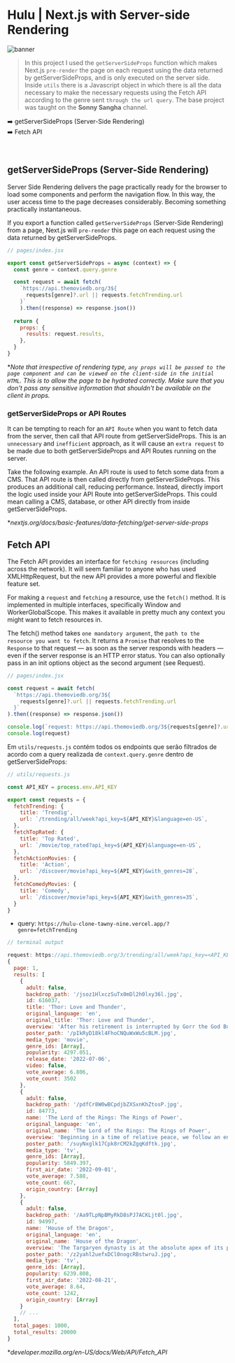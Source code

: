 # Hulu | Next.js with Server-side Rendering

![banner](banner.png)

> In this project I used the `getServerSideProps` function which makes Next.js `pre-render` the page on each request using the data returned by getServerSideProps, and is only executed on the server side. Inside `utils` there is a Javascript object in which there is all the data necessary to make the necessary requests using the Fetch API according to the genre sent `through the url query`. The base project was taught on the <strong>Sonny Sangha</strong> channel.

:arrow_right: getServerSideProps (Server-Side Rendering)  <br />
:arrow_right: Fetch API <br />

<br />

## getServerSideProps (Server-Side Rendering) 

Server Side Rendering delivers the page practically ready for the browser to load some components and perform the navigation flow. In this way, the user access time to the page decreases considerably. Becoming something practically instantaneous.

If you export a function called `getServerSideProps` (Server-Side Rendering) from a page, Next.js will `pre-render` this page on each request using the data returned by getServerSideProps.

```jsx
// pages/index.jsx 

export const getServerSideProps = async (context) => {
  const genre = context.query.genre

  const request = await fetch(
    `https://api.themoviedb.org/3${
      requests[genre]?.url || requests.fetchTrending.url
    }`
    ).then((response) => response.json())
    
  return {
    props: {
      results: request.results,
    },
  }
}
```

*<i>Note that irrespective of rendering type, `any props will be passed to the page component and can be viewed on the client-side in the initial HTML`. This is to allow the page to be hydrated correctly. Make sure that you don't pass any sensitive information that shouldn't be available on the client in props.</i>

### getServerSideProps or API Routes

It can be tempting to reach for an `API Route` when you want to fetch data from the server, then call that API route from getServerSideProps. This is an `unnecessary` and `inefficient` approach, as it will cause an `extra request` to be made due to both getServerSideProps and API Routes running on the server.

Take the following example. An API route is used to fetch some data from a CMS. That API route is then called directly from getServerSideProps. This produces an additional call, reducing performance. Instead, directly import the logic used inside your API Route into getServerSideProps. This could mean calling a CMS, database, or other API directly from inside getServerSideProps.

*<i>nextjs.org/docs/basic-features/data-fetching/get-server-side-props</i>


## Fetch API 

The Fetch API provides an interface for `fetching resources` (including across the network). It will seem familiar to anyone who has used XMLHttpRequest, but the new API provides a more powerful and flexible feature set.

For making a `request` and `fetching` a resource, use the `fetch()` method. It is implemented in multiple interfaces, specifically Window and WorkerGlobalScope. This makes it available in pretty much any context you might want to fetch resources in.

The fetch() method takes `one mandatory argument`, the `path to the resource you want to fetch`. It returns a `Promise` that resolves to the `Response` to that request — as soon as the server responds with headers — even if the server response is an HTTP error status. You can also optionally pass in an init options object as the second argument (see Request).

```jsx
// pages/index.jsx

const request = await fetch(
  `https://api.themoviedb.org/3${
    requests[genre]?.url || requests.fetchTrending.url
  }`
).then((response) => response.json())

console.log(`request: https://api.themoviedb.org/3${requests[genre]?.url || requests.fetchTrending.url}`)
console.log(request)
```
 
Em `utils/requests.js` contém todos os endpoints que serão filtrados de acordo com a query realizada de `context.query.genre` dentro de getServerSideProps: 

```js
// utils/requests.js

const API_KEY = process.env.API_KEY

export const requests = {
  fetchTrending: {
    title: 'Trendig',
    url: `/trending/all/week?api_key=${API_KEY}&language=en-US`,
  },
  fetchTopRated: {
    title: 'Top Rated',
    url: `/movie/top_rated?api_key=${API_KEY}&language=en-US`,
  },
  fetchActionMovies: {
    title: 'Action',
    url: `/discover/movie?api_key=${API_KEY}&with_genres=28`,
  },
  fetchComedyMovies: {
    title: 'Comedy',
    url: `/discover/movie?api_key=${API_KEY}&with_genres=35`,
  }
}
```

- query: `https://hulu-clone-tawny-nine.vercel.app/?genre=fetchTrending`

```js
// terminal output

request: https://api.themoviedb.org/3/trending/all/week?api_key=<API_KEY>&language=en-US
{
  page: 1,
  results: [
    {
      adult: false,
      backdrop_path: '/jsoz1HlxczSuTx0mDl2h0lxy36l.jpg',
      id: 616037,
      title: 'Thor: Love and Thunder',
      original_language: 'en',
      original_title: 'Thor: Love and Thunder',
      overview: 'After his retirement is interrupted by Gorr the God Butcher, a galactic killer who seeks the extinction of the gods, Thor Odinson enlists the help of King Valkyrie, Korg, and ex-girlfriend Jane Foster, who now wields Mjolnir as the Mighty Thor. Together they embark upon a harrowing cosmic adventure to uncover the mystery of the God Butcher’s vengeance and stop him before it’s too late.',
      poster_path: '/pIkRyD18kl4FhoCNQuWxWu5cBLM.jpg',
      media_type: 'movie',
      genre_ids: [Array],
      popularity: 4297.051,
      release_date: '2022-07-06',
      video: false,
      vote_average: 6.806,
      vote_count: 3502
    },
    {
      adult: false,
      backdrop_path: '/pdfCr8W0wBCpdjbZXSxnKhZtosP.jpg',
      id: 84773,
      name: 'The Lord of the Rings: The Rings of Power',
      original_language: 'en',
      original_name: 'The Lord of the Rings: The Rings of Power',
      overview: 'Beginning in a time of relative peace, we follow an ensemble cast of characters as they confront the re-emergence of evil to Middle-earth. From the darkest depths of the Misty Mountains, to the majestic forests of Lindon, to the breathtaking island kingdom of Númenor, to the furthest reaches of the map, these kingdoms and characters will carve out legacies that live on long after they are gone.',
      poster_path: '/suyNxglk17Cpk8rCM2kZgqKdftk.jpg',
      media_type: 'tv',
      genre_ids: [Array],
      popularity: 5849.397,
      first_air_date: '2022-09-01',
      vote_average: 7.588,
      vote_count: 667,
      origin_country: [Array]
    },
    {
      adult: false,
      backdrop_path: '/Aa9TLpNpBMyRkD8sPJ7ACKLjt0l.jpg',
      id: 94997,
      name: 'House of the Dragon',
      original_language: 'en',
      original_name: 'House of the Dragon',
      overview: 'The Targaryen dynasty is at the absolute apex of its power, with more than 15 dragons under their yoke. Most empires crumble from such heights. In the case of the Targaryens, their slow fall begins when King Viserys breaks with a century of tradition by naming his daughter Rhaenyra heir to the Iron Throne. But when Viserys later fathers a son, the court is shocked when Rhaenyra retains her status as his heir, and seeds of division sow friction across the realm.',
      poster_path: '/z2yahl2uefxDCl0nogcRBstwruJ.jpg',
      media_type: 'tv',
      genre_ids: [Array],
      popularity: 6239.808,
      first_air_date: '2022-08-21',
      vote_average: 8.64,
      vote_count: 1242,
      origin_country: [Array]
    }
    // ...
  ],
  total_pages: 1000,
  total_results: 20000
}
```

*<i>developer.mozilla.org/en-US/docs/Web/API/Fetch_API</i>
